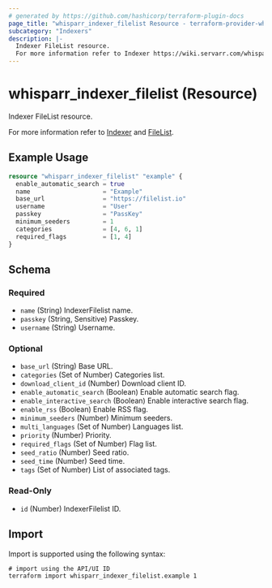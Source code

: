 ```yaml
---
# generated by https://github.com/hashicorp/terraform-plugin-docs
page_title: "whisparr_indexer_filelist Resource - terraform-provider-whisparr"
subcategory: "Indexers"
description: |-
  Indexer FileList resource.
  For more information refer to Indexer https://wiki.servarr.com/whisparr/settings#indexers and FileList https://wiki.servarr.com/whisparr/supported#filelist.
---
```


# whisparr_indexer_filelist (Resource)

<!-- subcategory:Indexers -->Indexer FileList resource.
For more information refer to [Indexer](https://wiki.servarr.com/whisparr/settings#indexers) and [FileList](https://wiki.servarr.com/whisparr/supported#filelist).

## Example Usage

```terraform
resource "whisparr_indexer_filelist" "example" {
  enable_automatic_search = true
  name                    = "Example"
  base_url                = "https://filelist.io"
  username                = "User"
  passkey                 = "PassKey"
  minimum_seeders         = 1
  categories              = [4, 6, 1]
  required_flags          = [1, 4]
}
```

<!-- schema generated by tfplugindocs -->
## Schema

### Required

- `name` (String) IndexerFilelist name.
- `passkey` (String, Sensitive) Passkey.
- `username` (String) Username.

### Optional

- `base_url` (String) Base URL.
- `categories` (Set of Number) Categories list.
- `download_client_id` (Number) Download client ID.
- `enable_automatic_search` (Boolean) Enable automatic search flag.
- `enable_interactive_search` (Boolean) Enable interactive search flag.
- `enable_rss` (Boolean) Enable RSS flag.
- `minimum_seeders` (Number) Minimum seeders.
- `multi_languages` (Set of Number) Languages list.
- `priority` (Number) Priority.
- `required_flags` (Set of Number) Flag list.
- `seed_ratio` (Number) Seed ratio.
- `seed_time` (Number) Seed time.
- `tags` (Set of Number) List of associated tags.

### Read-Only

- `id` (Number) IndexerFilelist ID.

## Import

Import is supported using the following syntax:

```shell
# import using the API/UI ID
terraform import whisparr_indexer_filelist.example 1
```
